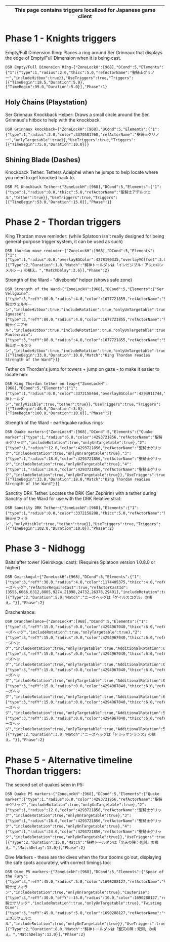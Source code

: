 |This page contains triggers localized for Japanese game client|
|---|

# Phase 1 - Knights triggers
Empty/Full Dimension Ring: Places a ring around Ser Grinnaux that displays the edge of Empty/Full Dimension when it is being cast.
```
DSR Empty/Full Dimension Ring~{"ZoneLockH":[968],"DCond":5,"Elements":{"1":{"type":1,"radius":2.0,"thicc":5.0,"refActorName":"聖騎士グリノー","includeHitbox":true}},"UseTriggers":true,"Triggers":[{"TimeBegin":18.5,"Duration":5.0},{"TimeBegin":99.0,"Duration":5.0}],"Phase":1}
```
## Holy Chains (Playstation)
Ser Grinnaux Knockback Helper: Draws a small circle around the Ser Grinnaux's hitbox to help with the knockback.
```
DSR Grinnaux knockback~{"ZoneLockH":[968],"DCond":5,"Elements":{"1":{"type":1,"radius":2.0,"color":3370581760,"refActorName":"聖騎士グリノー","onlyTargetable":true}},"UseTriggers":true,"Triggers":[{"TimeBegin":75.0,"Duration":10.0}]}
```
## Shining Blade (Dashes)
Knockback Tether: Tethers Adelphel when he jumps to help locate where you need to get knocked back to.
```
DSR P1 Knockback Tether~{"ZoneLockH":[968],"DCond":5,"Elements":{"1":{"type":1,"radius":0.0,"thicc":5.0,"refActorName":"聖騎士アデルフェル","tether":true}},"UseTriggers":true,"Triggers":[{"TimeBegin":53.0,"Duration":15.0}],"Phase":1}
```

# Phase 2 - Thordan triggers
King Thordan move reminder: (while Splatoon isn't really designed for being general-purpose trigger system, it can be used as such)
```
DSR thordan move reminder~{"ZoneLockH":[968],"DCond":5,"Elements":{"1":{"type":1,"radius":0.0,"overlayBGColor":4278190335,"overlayVOffset":3.0,"overlayFScale":8.0,"thicc":0.0,"overlayText":"MOVE","refActorType":1}},"UseTriggers":true,"Triggers":[{"Type":2,"Duration":1.0,"Match":"騎神トールダンは「インビジブル・アスカロンメルシー」の構え。","MatchDelay":2.6}],"Phase":2}
```

Strength of the Ward - "divebomb" helper (shows safe zone)
```
DSR Strength of the Ward~{"ZoneLockH":[968],"DCond":5,"Elements":{"Ser Vellguine":{"type":3,"refY":80.0,"radius":4.0,"color":1677721855,"refActorName":"聖騎士ヴェルギーン","includeHitbox":true,"includeRotation":true,"onlyUnTargetable":true},"Ser Ignasse":{"type":3,"refY":80.0,"radius":4.0,"color":1677721855,"refActorName":"聖騎士イニアセル","includeHitbox":true,"includeRotation":true,"onlyUnTargetable":true},"Ser Paulecrain":{"type":3,"refY":80.0,"radius":4.0,"color":1677721855,"refActorName":"聖騎士ポールクラン","includeHitbox":true,"includeRotation":true,"onlyUnTargetable":true}},"UseTriggers":true,"Triggers":[{"TimeBegin":33.0,"Duration":10.0,"Match":"King Thordan readies Strength of the Ward"}]}
```

Tether on Thordan's jump for towers + jump on gaze - to make it easier to locate him:
```
DSR King Thordan tether on leap~{"ZoneLockH":[968],"DCond":5,"Elements":{"1":{"type":1,"radius":0.0,"color":3372158464,"overlayBGColor":4294911744,"overlayVOffset":3.0,"thicc":19.9,"refActorName":"騎神トールダン","onlyVisible":true,"tether":true}},"UseTriggers":true,"Triggers":[{"TimeBegin":48.0,"Duration":3.0},{"TimeBegin":100.0,"Duration":10.0}],"Phase":2}
```

Strength of the Ward - earthquake radius rings
```
DSR Quake markers~{"ZoneLockH":[968],"DCond":5,"Elements":{"Quake marker":{"type":1,"radius":6.0,"color":4293721856,"refActorName":"聖騎士ゲリック","includeRotation":true,"onlyUnTargetable":true},"2":{"type":1,"radius":12.0,"color":4293721856,"refActorName":"聖騎士ゲリック","includeRotation":true,"onlyUnTargetable":true},"3":{"type":1,"radius":18.0,"color":4293721856,"refActorName":"聖騎士ゲリック","includeRotation":true,"onlyUnTargetable":true},"4":{"type":1,"radius":24.0,"color":4293721856,"refActorName":"聖騎士ゲリック","includeRotation":true,"onlyUnTargetable":true}},"UseTriggers":true,"Triggers":[{"TimeBegin":33.0,"Duration":18.0,"Match":"King Thordan readies Strength of the Ward"}]}
```

Sanctity DRK Tether. Locates the DRK (Ser Zephirin) with a tether during Sanctity of the Ward for use with the DRK Relative strat:
```
DSR Sanctity DRK Tether~{"ZoneLockH":[968],"Elements":{"1":{"type":1,"radius":0.0,"color":3372158208,"thicc":5.0,"refActorName":"聖騎士ゼフィラン","onlyVisible":true,"tether":true}},"UseTriggers":true,"Triggers":[{"TimeBegin":102.0,"Duration":10.0}],"Phase":2}
```

# Phase 3 - Nidhogg
Baits after tower (Geirskogul cast): (Requires Splatoon version 1.0.8.0 or higher)
```
DSR Geirskogul~{"ZoneLockH":[968],"DCond":5,"Elements":{"1":{"type":3,"refY":30.0,"radius":4.0,"color":1174405375,"thicc":4.0,"refActorName":"ニーズヘッグ","refActorRequireCast":true,"refActorCastId":[3555,6066,6312,8805,9274,21098,24732,26378,29491],"includeRotation":true,"onlyUnTargetable":true}},"UseTriggers":true,"Triggers":[{"Type":2,"Duration":5.0,"Match":"ニーズヘッグは「ゲイルスコグル」の構え。"}],"Phase":2}
```

Drachenlance:
```
DSR Dranchenlance~{"ZoneLockH":[968],"DCond":5,"Elements":{"1":{"type":3,"refY":15.0,"radius":0.0,"color":4294967040,"thicc":6.0,"refActorName":"ニーズヘッグ","includeRotation":true,"onlyTargetable":true},"2":{"type":3,"refY":15.0,"radius":0.0,"color":4294967040,"thicc":6.0,"refActorName":"ニーズヘッグ","includeRotation":true,"onlyTargetable":true,"AdditionalRotation":0.7853982},"3":{"type":3,"refY":15.0,"radius":0.0,"color":4294967040,"thicc":6.0,"refActorName":"ニーズヘッグ","includeRotation":true,"onlyTargetable":true,"AdditionalRotation":0.5235988},"4":{"type":3,"refY":15.0,"radius":0.0,"color":4294967040,"thicc":6.0,"refActorName":"ニーズヘッグ","includeRotation":true,"onlyTargetable":true,"AdditionalRotation":0.2617994},"5":{"type":3,"refY":15.0,"radius":0.0,"color":4294967040,"thicc":6.0,"refActorName":"ニーズヘッグ","includeRotation":true,"onlyTargetable":true,"AdditionalRotation":6.021386},"6":{"type":3,"refY":15.0,"radius":0.0,"color":4294967040,"thicc":6.0,"refActorName":"ニーズヘッグ","includeRotation":true,"onlyTargetable":true,"AdditionalRotation":5.7595863},"7":{"type":3,"refY":15.0,"radius":0.0,"color":4294967040,"thicc":6.0,"refActorName":"ニーズヘッグ","includeRotation":true,"onlyTargetable":true,"AdditionalRotation":5.497787}},"UseTriggers":true,"Triggers":[{"Type":2,"Duration":3.0,"Match":"ニーズヘッグは「ドラッケンランス」の構え。"}],"Phase":2}
```

# Phase 5 - Alternative timeline Thordan triggers:
The second set of quakes seen in P5:
```
DSR Quake P5 markers~{"ZoneLockH":[968],"DCond":5,"Elements":{"Quake marker":{"type":1,"radius":6.0,"color":4293721856,"refActorName":"聖騎士ゲリック","includeRotation":true,"onlyUnTargetable":true},"2":{"type":1,"radius":12.0,"color":4293721856,"refActorName":"聖騎士ゲリック","includeRotation":true,"onlyUnTargetable":true},"3":{"type":1,"radius":18.0,"color":4293721856,"refActorName":"聖騎士ゲリック","includeRotation":true,"onlyUnTargetable":true},"4":{"type":1,"radius":24.0,"color":4293721856,"refActorName":"聖騎士ゲリック","includeRotation":true,"onlyUnTargetable":true}},"UseTriggers":true,"Triggers":[{"Type":2,"Duration":15.0,"Match":"騎神トールダンは「至天の陣：死刻」の構え。","MatchDelay":13.0}],"Phase":2}
```

Dive Markers - these are the dives when the four dooms go out, displaying the safe spots accurately, with correct timings too:
```
DSR Dive P5 markers~{"ZoneLockH":[968],"DCond":5,"Elements":{"Spear of the Fury":{"type":3,"refY":45.0,"radius":5.0,"color":1690288127,"refActorName":"聖騎士ゼフィラン","includeRotation":true,"onlyUnTargetable":true},"Cauterize":{"type":3,"refY":30.0,"offY":-15.0,"radius":10.0,"color":1690288127,"refActorName":"聖騎士ゲリック","includeRotation":true,"onlyUnTargetable":true},"Twisting Dive":{"type":3,"refY":45.0,"radius":5.0,"color":1690288127,"refActorName":"ヴェズルフェルニル","includeRotation":true,"onlyUnTargetable":true}},"UseTriggers":true,"Triggers":[{"Type":2,"Duration":8.0,"Match":"騎神トールダンは「至天の陣：死刻」の構え。","MatchDelay":13.0}],"Phase":2}
```
